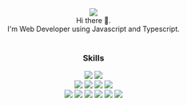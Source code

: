 
<div align='center'>
    <a href="mailto:pbju92@gmail.com" target="_blank"><img src="https://img.shields.io/badge/pbju92@gmail.com-EA4335?style=flat-square&logo=Gmail&logoColor=white"/></a>
  <br />
  Hi there 👋. 
  <br />
  I'm Web Developer using Javascript and Typescript.
  <br/>
  <br />
  
### Skills
  <img src='https://img.shields.io/badge/Javascript-F7DF1E?style=flat-square&logo=Javascript&logoColor=black' />
  <img src='https://img.shields.io/badge/Typescript-3178C6?style=flat-square&logo=Typescript&logoColor=white' />
  <br />
  <img src='https://img.shields.io/badge/React-61DAFB?style=flat-square&logo=React&logoColor=white' />
  <img src='https://img.shields.io/badge/Next-000000?style=flat-square&logo=Nextdotjs&logoColor=white' />
  <img src='https://img.shields.io/badge/ReactQuery-FF4154?style=flat-square&logo=Reactquery&logoColor=white' />
  <img src='https://img.shields.io/badge/Redux-764ABC?style=flat-square&logo=redux&logoColor=white' />
  <br />
  <img src='https://img.shields.io/badge/Express-000000?style=flat-square&logo=express&logoColor=white' />
  <img src='https://img.shields.io/badge/NestJS-E0234E?style=flat-square&logo=NestJS&logoColor=white' />
  <img src='https://img.shields.io/badge/Socket.io-010101?style=flat-square&logo=socketdotio&logoColor=white' />
  <img src='https://img.shields.io/badge/Passport-34E27A?style=flat-square&logo=passport&logoColor=white' />
  <img src='https://img.shields.io/badge/Redis-DC382D?style=flat-square&logo=redis&logoColor=white' />
  <img src='https://img.shields.io/badge/GraphQL-E10098?style=flat-square&logo=graphql&logoColor=white' />
</div>
<!--
**ju315/ju315** is a ✨ _special_ ✨ repository because its `README.md` (this file) appears on your GitHub profile.

Here are some ideas to get you started:

- 🔭 I’m currently working on ...
- 🌱 I’m currently learning ...
- 👯 I’m looking to collaborate on ...
- 🤔 I’m looking for help with ...
- 💬 Ask me about ...
- 📫 How to reach me: ...
- 😄 Pronouns: ...
- ⚡ Fun fact: ...
-->
